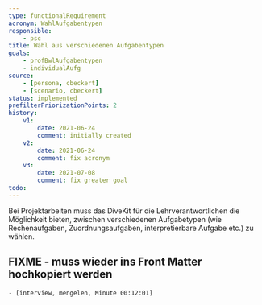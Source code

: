 ```yaml
---
type: functionalRequirement
acronym: WahlAufgabentypen
responsible: 
    - psc
title: Wahl aus verschiedenen Aufgabentypen
goals: 
    - profBwlAufgabentypen
    - individualAufg
source:
    - [persona, cbeckert]
    - [scenario, cbeckert]
status: implemented
prefilterPriorizationPoints: 2
history:
    v1:
        date: 2021-06-24
        comment: initially created
    v2:
        date: 2021-06-24
        comment: fix acronym
    v3:
        date: 2021-07-08
        comment: fix greater goal
todo: 
---
```


Bei Projektarbeiten muss das DiveKit für die Lehrverantwortlichen die Möglichkeit bieten, zwischen verschiedenen Aufgabetypen (wie Rechenaufgaben, Zuordnungsaufgaben, interpretierbare Aufgabe etc.) zu wählen.

## FIXME - muss wieder ins Front Matter hochkopiert werden
    - [interview, mengelen, Minute 00:12:01]
